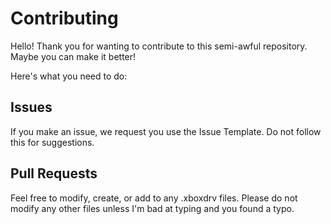 # Contributing

Hello! Thank you for wanting to contribute to this semi-awful repository. Maybe you can make it better!

Here's what you need to do:

## Issues

If you make an issue, we request you use the Issue Template. Do not follow this for suggestions.

## Pull Requests

Feel free to modify, create, or add to any .xboxdrv files. Please do not modify any other files unless I'm bad at typing and you found a typo. 
